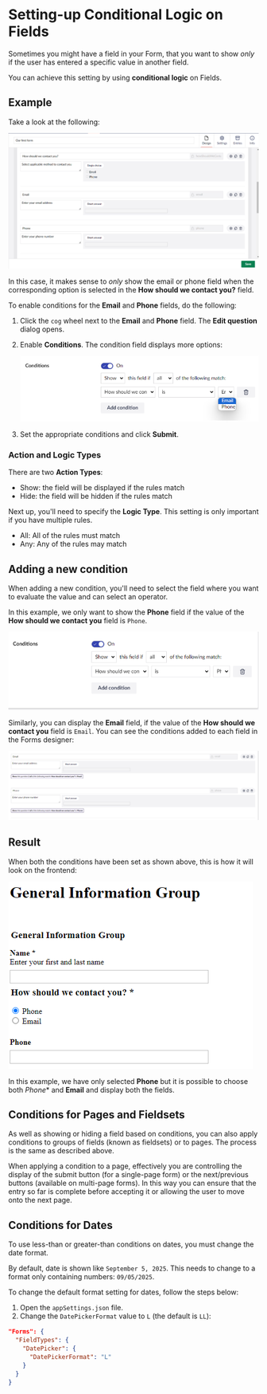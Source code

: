 # Setting-up Conditional Logic on Fields

Sometimes you might have a field in your Form, that you want to show _only_ if the user has entered a specific value in another field.

You can achieve this setting by using **conditional logic** on Fields.

## Example

Take a look at the following:

![Example Form](images/ExampleForm-v14.png)

In this case, it makes sense to *only* show the email or phone field when the corresponding option is selected in the **How should we contact you?** field.

To enable conditions for the **Email** and **Phone** fields, do the following:

1. Click the `cog` wheel next to the **Email** and **Phone** field. The **Edit question** dialog opens.
2. Enable **Conditions**. The condition field displays more options:

    ![Enable Conditions](images/conditions-v14.png)

3. Set the appropriate conditions and click **Submit**.

### Action and Logic Types

There are two **Action Types**:

* Show: the field will be displayed if the rules match
* Hide: the field will be hidden if the rules match

Next up, you'll need to specify the **Logic Type**. This setting is only important if you have multiple rules.

* All: All of the rules must match
* Any: Any of the rules may match

## Adding a new condition

When adding a new condition, you'll need to select the field where you want to evaluate the value and can select an operator.

In this example, we only want to show the **Phone** field if the value of the **How should we contact you** field is `Phone`.

![Setup rule](images/phone-conditions-v14.png)

Similarly, you can display the **Email** field, if the value of the **How should we contact you** field is `Email`. You can see the conditions added to each field in the Forms designer:

![See conditions in the Forms designer](images/exampleBackoffice-v14.png)

## Result

When both the conditions have been set as shown above, this is how it will look on the frontend:

![Frontend Example](images/exampleFrontend-v14.png)

In this example, we have only selected **Phone** but it is possible to choose both _Phone_\* and **Email** and display both the fields.

## Conditions for Pages and Fieldsets

As well as showing or hiding a field based on conditions, you can also apply conditions to groups of fields (known as fieldsets) or to pages. The process is the same as described above.

When applying a condition to a page, effectively you are controlling the display of the submit button (for a single-page form) or the next/previous buttons (available on multi-page forms). In this way you can ensure that the entry so far is complete before accepting it or allowing the user to move onto the next page.

## Conditions for Dates

To use less-than or greater-than conditions on dates, you must change the date format.

By default, date is shown like `September 5, 2025`. This needs to change to a format only containing numbers: `09/05/2025`.

To change the default format setting for dates, follow the steps below:

1. Open the `appSettings.json` file.
2. Change the `DatePickerFormat` value to `L` (the default is `LL`):

```json
"Forms": {
  "FieldTypes": {
    "DatePicker": {
      "DatePickerFormat": "L"
    }
  }
}
```
